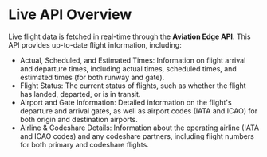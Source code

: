 # Live API Overview
Live flight data is fetched in real-time through the **Aviation Edge API**. This API provides up-to-date flight information, including:
- Actual, Scheduled, and Estimated Times: Information on flight arrival and departure times, including actual times, scheduled times, and estimated times (for both runway and gate).
- Flight Status: The current status of flights, such as whether the flight has landed, departed, or is in transit.
- Airport and Gate Information: Detailed information on the flight's departure and arrival gates, as well as airport codes (IATA and ICAO) for both origin and destination airports.
- Airline & Codeshare Details: Information about the operating airline (IATA and ICAO codes) and any codeshare partners, including flight numbers for both primary and codeshare flights.

